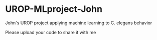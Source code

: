 # UROP-MLproject-John

John's UROP project applying machine learning to C. elegans behavior

Please upload your code to share it with me
